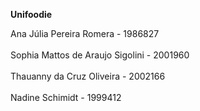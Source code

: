**Unifoodie**

Ana Júlia Pereira Romera - 1986827<br><br>
Sophia Mattos de Araujo Sigolini - 2001960<br><br>
Thauanny da Cruz Oliveira - 2002166<br><br>
Nadine Schimidt - 1999412<br><br>
